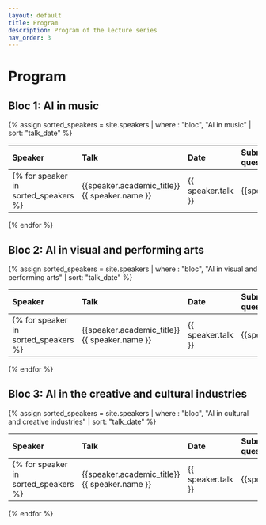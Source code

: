 ```yaml
---
layout: default
title: Program
description: Program of the lecture series
nav_order: 3
---
```


# Program


## Bloc 1: AI in music

{% assign sorted_speakers = site.speakers | where : "bloc", "AI in music" | sort: "talk_date" %}


| Speaker | Talk | Date | Submit your questions |
|:--------|:------|:-----|:-------------------|
{% for speaker in sorted_speakers %}| {{speaker.academic_title}} {{ speaker.name }} | {{ speaker.talk }} | {{speaker.talk_date | date: "%B %d, %Y"}} at {{ speaker.talk_date | date: "%H:%M" }} |[Questions](/speakers/{{ speaker.slug }}){: .btn } |
{% endfor %}


## Bloc 2: AI in visual and performing arts

{% assign sorted_speakers = site.speakers | where : "bloc", "AI in visual and performing arts" | sort: "talk_date" %}

| Speaker | Talk | Date | Submit your questions |
|:--------|:------|:-----|:-------------------|
{% for speaker in sorted_speakers %}| {{speaker.academic_title}} {{ speaker.name }} | {{ speaker.talk }} | {{speaker.talk_date | date: "%B %d, %Y"}} at {{ speaker.talk_date | date: "%H:%M" }} |[Questions](/speakers/{{ speaker.slug }}){: .btn } |
{% endfor %}



## Bloc 3: AI in the creative and cultural industries

{% assign sorted_speakers = site.speakers | where : "bloc", "AI in cultural and creative industries" | sort: "talk_date" %}

| Speaker | Talk | Date | Submit your questions |
|:--------|:------|:-----|:-------------------|
{% for speaker in sorted_speakers %}| {{speaker.academic_title}} {{ speaker.name }} | {{ speaker.talk }} | {{speaker.talk_date | date: "%B %d, %Y"}} at {{ speaker.talk_date | date: "%H:%M" }} |[Questions](/speakers/{{ speaker.slug }}){: .btn } |
{% endfor %}


